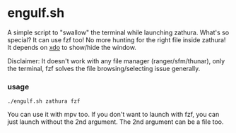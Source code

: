 # engulf.sh 

A simple script to "swallow" the terminal while launching zathura. What's so special?
It can use fzf too! No more hunting for the right file inside zathura!
It depends on [xdo](https://github.com/baskerville/xdo) to show/hide the window.

Disclaimer: It doesn't work with any file manager (ranger/sfm/thunar), only the terminal, fzf solves the file browsing/selecting issue generally.

### usage
```
./engulf.sh zathura fzf 
```
You can use it with mpv too. If you don't want to launch with fzf, you can just launch without the 2nd argument. The 2nd argument can be a file too.
